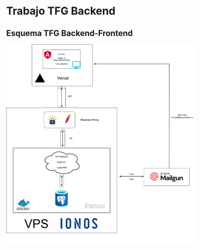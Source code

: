 # Trabajo TFG Backend
## Esquema TFG Backend-Frontend
![imagen tfg backend frontend](./img//esquema_backend_frontend.png)